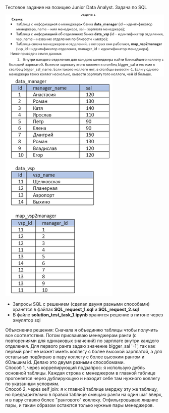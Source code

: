 Тестовое задание на позицию Junior Data Analyst. Задача по SQL

<img src="images/2023-11-06_15-46-33.png" alt="pic1">

<img src="images/2023-11-06_15-46-52.png" alt="pic2">

<img src="images/2023-11-06_15-46-42.png" alt="pic3">


* Запросы SQL с решением (сделал двумя разными способами) хранятся в файлах **SQL_request_1.sql** и **SQL_request_2.sql**
* В файле **solution_test_task_1.ipynb** хранится решение в питоне через эмулятор sql

Объяснение решения: Сначала я объединяю таблицы чтобы получить все соответствия. Потом присваиваю менеджерам ранги (с повторениями для одинаковых значений) по зарплате внутри каждого отделения. Для первого ранга задаю значение bigger_sal '-1', так как первый ранг не может иметь коллегу с более высокой зарплатой, а для остальных подбираю в пару коллегу с более высоким рангом и бОльшим id. Делаю это двумя разными способомами.\
Способ 1, через коррелирующий подзапрос: я использую дубль основной таблицы. Каждая строка с менеджером в главной таблице прогоняется через дублирующую и находит себе там нужного коллегу по указанным условиям.\
Способ 2, через self join: я к главной таблице мерджу эту же таблицу, но предварительно в правой таблице смещаю ранги на один шаг вверх, и в пару ставлю более "рангового" коллеку. Отфильтровываю лишние пары, и таким образом остаются только нужные пары менеджеров.
